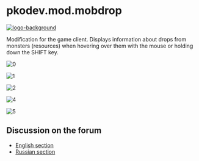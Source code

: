# pkodev.mod.mobdrop

[![logo-background](https://user-images.githubusercontent.com/3164064/163711104-29410e0d-3c86-411a-9319-9ffeaa62abb8.png)](http://pkodev.net "PKOdev.NET")


Modification for the game client. Displays information about drops from monsters (resources) when hovering over them with the mouse or holding down the SHIFT key.

![0](https://user-images.githubusercontent.com/3164064/210767064-9b016054-f38e-48bf-b87b-4a6e2b4042f1.png)

![1](https://user-images.githubusercontent.com/3164064/210767232-5b74d392-7254-44e6-8bd4-4395b8725e94.png)

![2](https://user-images.githubusercontent.com/3164064/213776250-881222b6-094d-44ab-bb62-73bc236b2165.png)

![4](https://user-images.githubusercontent.com/3164064/213776113-02a5335e-cbe6-4272-9ec5-c9a7c2c4f264.png)

![5](https://user-images.githubusercontent.com/3164064/213776122-4a33269d-7fcd-4197-b608-0f9e0b11d3c7.png)


## Discussion on the forum

- [English section](https://pkodev.net/topic/6973-displaying-a-list-of-items-dropped-from-monsters-resources/)
- [Russian section](https://pkodev.net/topic/6969-%D0%BE%D1%82%D0%BE%D0%B1%D1%80%D0%B0%D0%B6%D0%B5%D0%BD%D0%B8%D0%B5-%D1%81%D0%BF%D0%B8%D1%81%D0%BA%D0%B0-%D0%BF%D1%80%D0%B5%D0%B4%D0%BC%D0%B5%D1%82%D0%BE%D0%B2-%D0%B2%D1%8B%D0%BF%D0%B0%D0%B4%D0%B0%D1%8E%D1%89%D0%B8%D1%85-%D1%81-%D0%BC%D0%BE%D0%BD%D1%81%D1%82%D1%80%D0%BE%D0%B2-%D1%80%D0%B5%D1%81%D1%83%D1%80%D1%81%D0%BE%D0%B2/)
